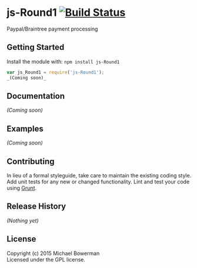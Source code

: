 # js-Round1 [![Build Status](https://secure.travis-ci.org/bowerman0/Nodejs-Round1.png?branch=master)](http://travis-ci.org/HQInterview/Nodejs-Round1)

Paypal/Braintree payment processing

## Getting Started
Install the module with: `npm install js-Round1`

```javascript
var js_Round1 = require('js-Round1');
_(Coming soon)_
```

## Documentation
_(Coming soon)_

## Examples
_(Coming soon)_

## Contributing
In lieu of a formal styleguide, take care to maintain the existing coding style. Add unit tests for any new or changed functionality. Lint and test your code using [Grunt](http://gruntjs.com/).

## Release History
_(Nothing yet)_

## License
Copyright (c) 2015 Michael Bowerman  
Licensed under the GPL license.
